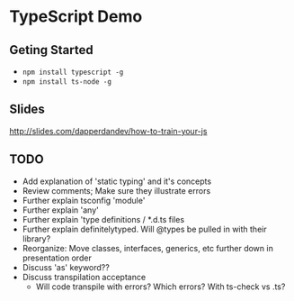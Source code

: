# TypeScript Demo

## Geting Started
- `npm install typescript -g`
- `npm install ts-node -g`

## Slides
http://slides.com/dapperdandev/how-to-train-your-js

## TODO
- Add explanation of 'static typing' and it's concepts
- Review comments; Make sure they illustrate errors
- Further explain tsconfig 'module'
- Further explain 'any'
- Further explain 'type definitions / *.d.ts files
- Further explain definitelytyped. Will @types be pulled in with their library?
- Reorganize: Move classes, interfaces, generics, etc further down in presentation order
- Discuss 'as' keyword??
- Discuss transpilation acceptance
   - Will code transpile with errors? Which errors? With ts-check vs .ts?